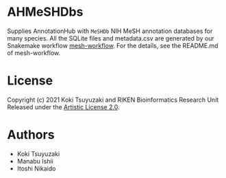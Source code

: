 # AHMeSHDbs
Supplies AnnotationHub with `MeSHDb` NIH MeSH annotation databases for many species. All the SQLite files and metadata.csv are generated by our Snakemake workflow [mesh-workflow](https://github.com/rikenbit/mesh-workflow). For the details, see the README.md of mesh-workflow.

# License
Copyright (c) 2021 Koki Tsuyuzaki and RIKEN Bioinformatics Research Unit Released under the [Artistic License 2.0](http://www.perlfoundation.org/artistic_license_2_0).

# Authors
- Koki Tsuyuzaki
- Manabu Ishii
- Itoshi Nikaido
